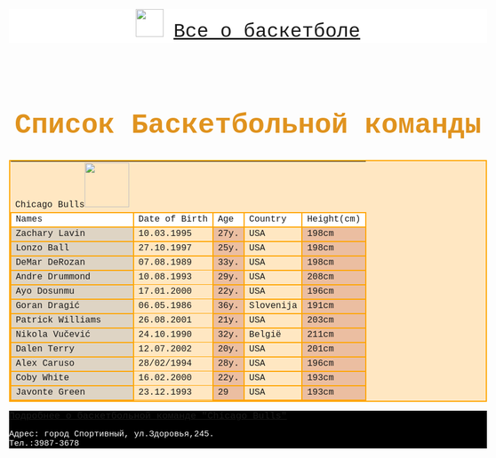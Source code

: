 <html>
    <header style="background-color:white">
        <img src="https://img.freepik.com/premium-photo/basket-ball-over-transparent-background_488220-8224.jpg?w=2000" width="50px"/>
        <a href="http://ru.sport-wiki.org/vidy-sporta/basketbol/" style="color red;font-size:35px;">Все о баскетболе</a>
    </header>
        <body style="font-family:Courier New;font-size:30px;">
    <h1 style="font-family:Courier New;text-align:center;font-size:50px"><font color="#e0931f">Список Баскетбольной команды</font></h1>
    <table style="background-color:#ffe7c2;border:2px solid orange;border-collapse:collapse">
        <tr>
            <td style="font-family:Courier New;">Chicago Bulls<img src="https://upload.wikimedia.org/wikipedia/ru/6/6c/Chicago_Bulls_%281967_-_Pres%29.gif" width="80" height="80" /> </td>
        </tr>
        <tr>
                <td style="background-color:white;border:2px solid orange;border-collapse:collapse">Names</td>
                <td style="background-color:white;border:2px solid orange;border-collapse:collapse">Date of  Birth</td>
                <td style="background-color:white;border:2px solid orange;border-collapse:collapse">  Age</td>
                <td style="background-color:white;border:2px solid orange;border-collapse:collapse">Country</td>
                <td style="background-color:white;border:2px solid orange;border-collapse:collapse">Height(cm)</td>
        </tr>
        <tr >
                 <td style="background-color:#ded4c4;border:2px solid orange;border-collapse:collapse">Zachary Lavin</td>
                 <td style="border:1px solid orange;border-collapse:collapse">10.03.1995</td>
                 <td style="background-color:#ebbea1;border:2px solid orange;border-collapse:collapse">27y.</td>
                 <td style="border:2px solid orange;border-collapse:collapse">USA</td>
                <td style="background-color:#ebbea1;border:2px solid orange;border-collapse:collapse">198cm</td>
        </tr>
        <tr>
            <td style="background-color:#ded4c4;border:2px solid orange;border-collapse:collapse">Lonzo Ball</td>
            <td style="border:2px solid orange;border-collapse:collapse">27.10.1997</td>
            <td style="background-color:#ebbea1;border:2px solid orange;border-collapse:collapse">25y.</td>
             <td style="border:2px solid orange;border-collapse:collapse">USA</td>
             <td style="background-color:#ebbea1;border:2px solid orange;border-collapse:collapse">198cm</td>
        </tr>
        <tr>
             <td style="background-color:#ded4c4;border:2px solid orange;border-collapse:collapse">DeMar DeRozan</td>
             <td style="border:1px solid orange;border-collapse:collapse">07.08.1989</td>
             <td style="background-color:#ebbea1;border:2px solid orange;border-collapse:collapse">33y.</td>
             <td style="border:2px solid orange;border-collapse:collapse">USA</td>
             <td style="background-color:#ebbea1;border:2px solid orange;border-collapse:collapse">198cm</td>
             </tr>
             <tr>
                 <td style="background-color:#ded4c4;border:2px solid orange;border-collapse:collapse">Andre Drummond</td>
                 <td style="border:1px solid orange;border-collapse:collapse">10.08.1993</td>
                 <td style="background-color:#ebbea1;border:2px solid orange;border-collapse:collapse">29y.</td>
                 <td style="border:2px solid orange;border-collapse:collapse">USA</td>
                <td style="background-color:#ebbea1;border:2px solid orange;border-collapse:collapse">208cm</td>
             </tr>
             <tr>
             <td style="background-color:#ded4c4;border:2px solid orange;border-collapse:collapse">Ayo Dosunmu </td>
             <td style="border:1px solid orange;border-collapse:collapse">17.01.2000</td>
              <td style="background-color:#ebbea1;border:2px solid orange;border-collapse:collapse">22y.</td>
               <td style="border:2px solid orange;border-collapse:collapse">USA</td>
                <td style="background-color:#ebbea1;border:2px solid orange;border-collapse:collapse">196cm</td>
                </tr>
                <tr>
             <td style="background-color:#ded4c4;border:2px solid orange;border-collapse:collapse">Goran Dragić</td>
             <td style="border:1px solid orange;border-collapse:collapse">06.05.1986</td>
              <td style="background-color:#ebbea1;border:2px solid orange;border-collapse:collapse">36y.</td>
               <td style="border:2px solid orange;border-collapse:collapse">Slovenija</td>
                <td style="background-color:#ebbea1;border:2px solid orange;border-collapse:collapse">191cm</td>
                </tr>
                 <tr>
             <td style="background-color:#ded4c4;border:2px solid orange;border-collapse:collapse"> Patrick Williams</td>
             <td style="border:1px solid orange;border-collapse:collapse">26.08.2001</td>
              <td style="background-color:#ebbea1;border:2px solid orange;border-collapse:collapse">21y.</td>
               <td style="border:2px solid orange;border-collapse:collapse">USA</td>
                <td style="background-color:#ebbea1;border:2px solid orange;border-collapse:collapse">203cm</td>
                </tr>
                 <tr>
             <td style="background-color:#ded4c4;border:2px solid orange;border-collapse:collapse">Nikola Vučević</td>
             <td style="border:1px solid orange;border-collapse:collapse">24.10.1990</td>
              <td style="background-color:#ebbea1;border:2px solid orange;border-collapse:collapse">32y.</td>
               <td style="border:2px solid orange;border-collapse:collapse">België</td>
                <td style="background-color:#ebbea1;border:2px solid orange;border-collapse:collapse">211cm</td>
                </tr>
                 <tr>
             <td style="background-color:#ded4c4;border:2px solid orange;border-collapse:collapse">Dalen Terry</td>
             <td style="border:1px solid orange;border-collapse:collapse">12.07.2002</td>
              <td style="background-color:#ebbea1;border:2px solid orange;border-collapse:collapse">20y.</td>
               <td style="border:2px solid orange;border-collapse:collapse">USA</td>
                <td style="background-color:#ebbea1;border:2px solid orange;border-collapse:collapse">201cm</td>
                </tr>
                 <tr>
             <td style="background-color:#ded4c4;border:2px solid orange;border-collapse:collapse">Alex Caruso</td>
             <td style="border:1px solid orange;border-collapse:collapse">28/02/1994</td>
              <td style="background-color:#ebbea1;border:2px solid orange;border-collapse:collapse">28y.</td>
               <td style="border:2px solid orange;border-collapse:collapse">USA</td>
                <td style="background-color:#ebbea1;border:2px solid orange;border-collapse:collapse">196cm</td>
                </tr>
                 <tr>
             <td style="background-color:#ded4c4;border:2px solid orange;border-collapse:collapse">Coby White</td>
             <td style="border:1px solid orange;border-collapse:collapse">16.02.2000</td>
              <td style="background-color:#ebbea1;border:2px solid orange;border-collapse:collapse">22y.</td>
               <td style="border:2px solid orange;border-collapse:collapse">USA</td>
                <td style="background-color:#ebbea1;border:2px solid orange;border-collapse:collapse">193cm</td>
                </tr>
                 <tr>
             <td style="background-color:#ded4c4;border:2px solid orange;border-collapse:collapse">Javonte Green</td>
             <td style="border:1px solid orange;border-collapse:collapse">23.12.1993</td>
              <td style="background-color:#ebbea1;border:2px solid orange;border-collapse:collapse">29</td>
               <td style="border:2px solid orange;border-collapse:collapse">USA</td>
                <td style="background-color:#ebbea1;border:2px solid orange;border-collapse:collapse">193cm</td>
                </tr>
    </table>
    </body>
     <footer style="background-color:black;color:white;">
         <a href="https://www.sports.ru/chicago-bulls/" style="font-size:17px">Подробнее о баскетбольной команде "Chicago Bulls"</a>
        <p style="font-size:15px"> Адрес: город Спортивный, ул.Здоровья,245. <br/>Тел.:3987-3678 </p>
    </footer>
</html>
